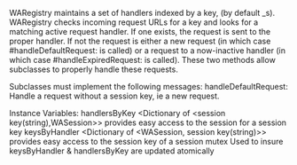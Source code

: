 WARegistry maintains a set of handlers indexed by a key, (by default _s). WARegistry checks incoming request URLs for a key and looks for a matching active request handler. If one exists, the request is sent to the proper handler. If not the request is either a new request (in which case #handleDefaultRequest: is called) or a request to a now-inactive handler (in which case #handleExpiredRequest: is called). These two methods allow subclasses to properly handle these requests.

Subclasses must implement the following messages:
	handleDefaultRequest:
		Handle a request without a session key, ie a new request.

Instance Variables:
	handlersByKey	<Dictionary of <session key(string),WASession>>	provides easy access to the session for a session key
	keysByHandler	<Dictionary of <WASession, session key(string)>>	provides easy access to the session key of a session
	mutex	<Semaphore>	Used to insure keysByHandler & handlersByKey are updated atomically
